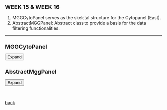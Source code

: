 ## WEEK 15 & WEEK 16


1. MGGCytoPanel serves as the skeletal structure for the Cytopanel (East).
2. AbstractMGGPanel: Abstract class to provide a basis for the data filtering functionalities.

 * * *

 
 
<html>
<head>
  <style>
	  h1 {
      font-size: 18px;  /* Adjust the font size for h1 as needed */
    }
    h2 {
      font-size: 18px;  /* Adjust the font size for h2 as needed */
    }
   .panel {
      display: none;
      background-color: #f1f1f1;
      padding: 10px;
      margin-top: 10px;
      font-size: 10px; /* Increase the font size as needed */
      width: 800px; /* Increase the width as needed */
    }
  </style>
</head>
<body>
  <h1>MGGCytoPanel</h1>
  <button onclick="MGGCytoPanel()">Expand</button>
  <div class="panel" id="MGGCytoPanel">
    <pre>
	 
		public class MGGCytoPanel extends  JPanel implements  CytoPanelComponent2, SetCurrentNetworkListener, SelectedNodesAndEdgesListener  {

	final MGGManager manager;

	// Define new colors
	 public static final Color[] MY_COLORS = new Color[] { Color.BLACK, Color.RED, Color.BLUE, Color.YELLOW };
	 // Create a Font object
	 private static final  Font myFont = new Font("Arial", Font.PLAIN, 16);
	 
	private JTabbedPane tabs;
	//private StringNodePanel nodePanel;
	private MGGEdgePanel edgePanel;
	private boolean registered = false;
	 private static final Icon icon = new TextIcon(new String[] { "MGG" }, new Font[] { myFont }, MY_COLORS, 16, 16);
	
	public MGGCytoPanel(final MGGManager manager) {
		this.manager = manager;
		this.setLayout(new BorderLayout());
		tabs = new JTabbedPane(JTabbedPane.BOTTOM);
		//nodePanel = new StringNodePanel(manager);
		//tabs.add("Nodes", nodePanel);
		edgePanel = new MGGEdgePanel(manager);
		tabs.add("Edges", edgePanel);
		this.add(tabs, BorderLayout.CENTER);
		manager.setCytoPanel(this);
		manager.registerService(this, SetCurrentNetworkListener.class, new Properties());
		manager.registerService(this, SelectedNodesAndEdgesListener.class, new Properties());
		registered = true;
		revalidate();
		repaint();
	}
	
	
	public void showCytoPanel() {
		// System.out.println("show panel");
		CySwingApplication swingApplication = manager.getService(CySwingApplication.class);
		CytoPanel cytoPanel = swingApplication.getCytoPanel(CytoPanelName.EAST);
		if (!registered) {
			manager.registerService(this, CytoPanelComponent.class, new Properties());
			registered = true;
		}
		if (cytoPanel.getState() == CytoPanelState.HIDE)
			cytoPanel.setState(CytoPanelState.DOCK);

		// Tell tabs
		//nodePanel.networkChanged(manager.getCurrentNetwork());
		edgePanel.networkChanged(manager.getCurrentNetwork());
	}
	
	public void reinitCytoPanel() {
		CySwingApplication swingApplication = manager.getService(CySwingApplication.class);
		CytoPanel cytoPanel = swingApplication.getCytoPanel(CytoPanelName.EAST);
		if (!registered) {
			manager.registerService(this, CytoPanelComponent.class, new Properties());
			registered = true;
		}
		if (cytoPanel.getState() == CytoPanelState.HIDE)
			cytoPanel.setState(CytoPanelState.DOCK);

		// Tell tabs & remove/undo filters
		CyNetwork current = manager.getCurrentNetwork();
		//nodePanel.removeFilters(current);
		//nodePanel.undoFilters();
		//nodePanel.networkChanged(current);
		edgePanel.removeFilters(current);
		edgePanel.undoFilters();
		edgePanel.networkChanged(current);
	}

	public void hideCytoPanel() {
		manager.unregisterService(this, CytoPanelComponent.class);
		registered = false;
	}

	public String getIdentifier() {
		return "be.kuleuven.mgG.internal.MGG";
	}

	public Component getComponent() {
		// TODO Auto-generated method stub
		return this;
	}

	public CytoPanelName getCytoPanelName() {
		// TODO Auto-generated method stub
		return CytoPanelName.EAST;
	}

	public Icon getIcon() {
		return icon;
	}

	public String getTitle() {
		return "MGG";
	}

	public void updateControls() {
		//nodePanel.updateControls();
		edgePanel.updateScore();
		//edgePanel.updateSubPanel();
	}

	@Override
	public void handleEvent(SelectedNodesAndEdgesEvent event) {
		if (!registered) return;
		// Pass selected nodes to nodeTab
		//nodePanel.selectedNodes(event.getSelectedNodes());
		// Pass selected edges to edgeTab
		edgePanel.selectedEdges(event.getSelectedEdges());
	}

	@Override
	public void handleEvent(SetCurrentNetworkEvent event) {
		  CyNetwork network = event.getNetwork();

		    if (network == null) {
		        hideCytoPanel();
		        return;
		    }

		    // Check for the existence of the "flashweave-score" attribute on edges
		    boolean hasFlashweaveScore = network.getRow(network).get("flashweave-score",Double.class) != null;

			/*
			 * // Further checks can be added to see if the flashweave-scores are unique,
			 * different, etc. // For example: Set<Double> uniqueScores = new HashSet<>();
			 * boolean hasDifferentScores = false; if (hasFlashweaveScore) { for (CyEdge
			 * edge : network.getEdgeList()) { Double score =
			 * network.getRow(edge).get("flashweave-score", Double.class); if (score !=
			 * null) { if (uniqueScores.contains(score)) { hasDifferentScores = true; break;
			 * } uniqueScores.add(score); } } }
			 */

		    // Based on the above checks, decide whether to show the CytoPanel
		    if (hasFlashweaveScore) {
		        if (!registered) {
		            showCytoPanel();
		        }

		        // Inform the tabs
		       // nodePanel.networkChanged(network);
		        edgePanel.networkChanged(network);
		    } else {
		        hideCytoPanel();
		    }
	
	
}}

		    		

   </pre>
  </div>


  <h2>AbstractMggPanel</h2>
  <button onclick="AbstractMggPanel()">Expand</button>
  <div class="panel" id="AbstractMggPanel">
    <pre>
 
		
          	
          	public abstract class AbstractMggPanel extends JPanel {
          
          	protected final MGGManager manager;
          	protected final OpenBrowser openBrowser;
          	protected final Font iconFont;
          	protected final Font labelFont;
          	protected final Font textFont;
          	protected CyNetwork currentNetwork;
          	protected Map<CyNetwork, Map<String,Map<String, Double>>> filters;
          
          	public AbstractMggPanel(final MGGManager manager) {
          		this.manager = manager;
          		this.openBrowser = manager.getService(OpenBrowser.class);
          		this.currentNetwork = manager.getCurrentNetwork();
          		IconManager iconManager = manager.getService(IconManager.class);
          		iconFont = iconManager.getIconFont(17.0f);
          		labelFont = new Font("SansSerif", Font.BOLD, 10);
          		textFont = new Font("SansSerif", Font.PLAIN, 10);
          		filters = new HashMap<>();
          		filters.put(currentNetwork, new HashMap<>());
          	}
          
          	abstract void doFilter(String type);
          	
          	abstract void undoFilters();
          	
          	abstract double initFilter(String type, String text);
          
          	protected JComponent createFilterSlider(String type, String text, CyNetwork network, boolean labels, double max) {
          		double value = 0.0;
          		if (filters.containsKey(network) && 
          		    filters.get(network).containsKey(type) && 
          		    filters.get(network).get(type).containsKey(text)) {
          			value = filters.get(network).get(type).get(text);
          			// System.out.println("value = "+value);
          		} else {
          			value = initFilter(type, text);
          		}
          		Box box = Box.createHorizontalBox();
          		if (labels) {
          			JLabel label = new JLabel(text);
          			label.setFont(labelFont);
          			label.setPreferredSize(new Dimension(100,20));
          			box.add(Box.createRigidArea(new Dimension(10,0)));
          			box.add(label);
          			box.add(Box.createHorizontalGlue());
          		}
          		JSlider slider;
          		slider = new JSlider(0,(int)max,(int)(value*100));
          		slider.setToolTipText("Filter ranges between 0.0 and " + max/100);
          		slider.setPreferredSize(new Dimension(150,20));
          		box.add(slider);
          		// box.add(Box.createHorizontalGlue());
          		JTextField textField;
          		textField = new JTextField(String.format("%.2f",value),4);
          		textField.setPreferredSize(new Dimension(30,20));
          		textField.setMaximumSize(new Dimension(30,20));
          		textField.setFont(textFont);
          		box.add(textField);
          		// Hook it up
          		addChangeListeners(type, text, slider, textField, max);
          		box.setAlignmentX(Component.LEFT_ALIGNMENT);
          		return box;
          	}
          
          	protected void addChangeListeners(String type, String label, JSlider slider, 
          	                                  JTextField textField, double max) {
          		slider.addChangeListener(new ChangeListener() {
          			public void stateChanged(ChangeEvent e) {
          				JSlider sl = (JSlider)e.getSource();
          				int value = sl.getValue();
          				double v = ((double)value)/100.0;
          				textField.setText(String.format("%.2f",v));
          				addFilter(type, label, v);
          				doFilter(type);
          			}
          		});
          
          		textField.addActionListener(new ActionListener() {
          			public void actionPerformed(ActionEvent e) {
          				JTextField field = (JTextField)e.getSource();
          				String text = field.getText();
          				slider.setValue((int)(Double.parseDouble(text)*100.0));
          			}
          		});
          	}
          
          	protected void addFilter(String type, String label, double value) {
          		Map<String,Double> filter = filters.get(currentNetwork).get(type);
          		filter.put(label, value);
          
          		if (value == 0)
          			filter.remove(label);
          	}
          
          	protected void removeFilters(CyNetwork network) {
          		if (network != null && filters.containsKey(network))
          			filters.remove(network);
          	}

    }


     </pre>
  </div>

  <script>
    function MGGCytoPanel() {
      var panel = document.getElementById("MGGCytoPanel");
      if (panel.style.display === "none") {
        panel.style.display = "block";
      } else {
        panel.style.display = "none";
      }
    }
    
    function AbstractMggPanel() {
      var panel = document.getElementById("AbstractMggPanel");
      if (panel.style.display === "none") {
        panel.style.display = "block";
      } else {
        panel.style.display = "none";
      }
    }
	  
  </script>
</body>
</html>

	
	
<br> <!-- Add an empty line -->



[back](./)
